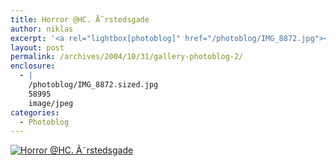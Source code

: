 ```yaml
---
title: Horror @HC. Ã˜rstedsgade
author: niklas
excerpt: '<a rel="lightbox[photoblog]" href="/photoblog/IMG_8872.jpg"><img src="/photoblog/IMG_8872.thumb.jpg" border="0" alt="Horror @HC. Ã˜rstedsgade" /></a>'
layout: post
permalink: /archives/2004/10/31/gallery-photoblog-2/
enclosure:
  - |
    /photoblog/IMG_8872.sized.jpg
    58995
    image/jpeg
categories:
  - Photoblog
---
```

<a rel="lightbox[photoblog]" href="/photoblog/IMG_8872.jpg"><img src="/photoblog/IMG_8872.sized.jpg" border="0" alt="Horror @HC. Ã˜rstedsgade" /></a>
